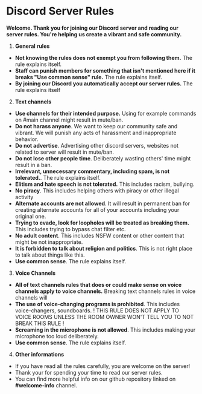 # Discord Server Rules
__Welcome. Thank you for joining our Discord server and reading our server rules. You're helping us create a vibrant and safe community.__

1. **General rules**

- **Not knowing the rules does not exempt you from following them.** The rule explains itself.
- **Staff can punish members for something that isn't mentioned here if it breaks "Use common sense" rule.** The rule explains itself.
- **By joining our Discord you automatically accept our server rules.** The rule explains itself
  

2. **Text channels**

- **Use channels for their intended purpose.** Using for example commands on #main channel might result in mute/ban.
- **Do not harass anyone**. We want to keep our community safe and vibrant. We will punish any acts of harassment and inappropriate behavior.
- **Do not advertise**. Advertising other discord servers, websites not related to server will result in mute/ban.
- **Do not lose other people time**. Deliberately wasting others' time might result in a ban.
- **Irrelevant, unnecessary commentary, including spam, is not tolerated.**. The rule explains itself.
- **Elitism and hate speech is not tolerated.** This includes racism, bullying.
- **No piracy**. This includes helping others with piracy or other illegal activity
- **Alternate accounts are not allowed**. It will result in permanent ban for creating alternate accounts for all of your accounts including your original one.
- **Trying to evade, look for loopholes will be treated as breaking them.** This includes trying to bypass chat filter etc.
- **No adult content**. This includes NSFW content or other content that might be not inappropriate.
- **It is forbidden to talk about religion and politics**. This is not right place to talk about things like this.
- **Use common sense**. The rule explains itself.

3. **Voice Channels**
- **All of text channels rules that does or could make sense on voice channels apply to voice channels.** Breaking text channels rules in voice channels will
- **The use of voice-changing programs is prohibited**. This includes voice-changers, soundboards. ! THIS RULE DOES NOT APPLY TO VOICE ROOMS UNLESS THE ROOM OWNER WON'T TELL YOU TO NOT BREAK THIS RULE !
- **Screaming in the microphone is not allowed**. This includes making your microphone too loud deliberately.
- **Use common sense**. The rule explains itself.

4. **Other informations**
- If you have read all the rules carefully, you are welcome on the server!
- Thank your for spending your time to read our server rules.
- You can find more helpful info on our github repository linked on **#welcome-info** channel.
